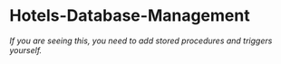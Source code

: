 <h1>Hotels-Database-Management</h1>

*If you are seeing this, you need to add stored procedures and triggers yourself.*